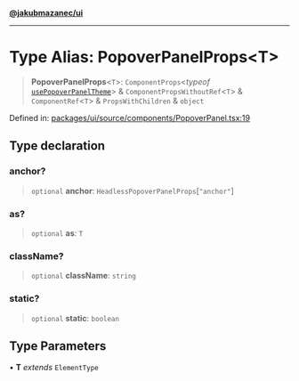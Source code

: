 [**@jakubmazanec/ui**](../README.md)

---

# Type Alias: PopoverPanelProps\<T\>

> **PopoverPanelProps**\<`T`\>: `ComponentProps`\<_typeof_
> [`usePopoverPanelTheme`](../functions/usePopoverPanelTheme.md)\> &
> `ComponentPropsWithoutRef`\<`T`\> & `ComponentRef`\<`T`\> & `PropsWithChildren` & `object`

Defined in:
[packages/ui/source/components/PopoverPanel.tsx:19](https://github.com/jakubmazanec/tools/blob/f779e75b9ef98389e12e52575295bd1ef364daca/packages/ui/source/components/PopoverPanel.tsx#L19)

## Type declaration

### anchor?

> `optional` **anchor**: `HeadlessPopoverPanelProps`\[`"anchor"`\]

### as?

> `optional` **as**: `T`

### className?

> `optional` **className**: `string`

### static?

> `optional` **static**: `boolean`

## Type Parameters

• **T** _extends_ `ElementType`
